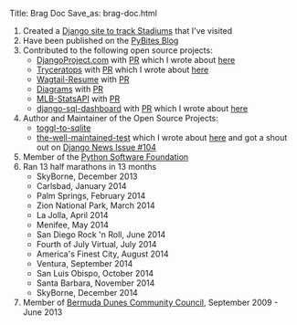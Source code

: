 Title: Brag Doc
Save_as: brag-doc.html

1. Created a [Django site to track Stadiums](https://stadiatracker.com/Pages/home) that I've visited
2. Have been published on the [PyBites Blog](https://pybit.es/author/ryancheley/)
3. Contributed to the following open source projects:
    - [DjangoProject.com](https://www.djangoproject.com) with [PR](https://github.com/django/django/pull/12128) which I wrote about [here](https://www.ryancheley.com/2019/12/07/my-first-commit-to-an-open-source-project-django/)
    - [Tryceratops](https://pypi.org/project/tryceratops/) with [PR](https://github.com/guilatrova/tryceratops/commits?author=ryancheley) which I wrote about [here](https://www.ryancheley.com/2021/08/07/contributing-to-tryceratops/)
    - [Wagtail-Resume](https://pypi.org/project/wagtail-resume/) with [PR](https://github.com/adinhodovic/wagtail-resume/pull/32)
    - [Diagrams](https://pypi.org/project/diagrams/) with [PR](https://github.com/mingrammer/diagrams/pull/426)
    - [MLB-StatsAPI](https://pypi.org/project/MLB-StatsAPI/) with [PR](https://github.com/toddrob99/MLB-StatsAPI/pull/41)
    - [django-sql-dashboard](https://pypi.org/project/django-sql-dashboard/) with [PR](https://github.com/simonw/django-sql-dashboard/pull/138) which I wrote about [here](https://www.ryancheley.com/2021/07/09/contributing-to-django-sql-dashboard/)
4. Author and Maintainer of the Open Source Projects:
      - [toggl-to-sqlite](https://pypi.org/project/toggl-to-sqlite/)
      - [the-well-maintained-test](https://pypi.org/project/the-well-maintained-test/) which I wrote about [here](https://cur.at/4n0KtYP?m=web) and got a shout out on [Django News Issue #104](https://django-news.com/issues/104)
5. Member of the [Python Software Foundation](https://www.python.org/users/rcheley/)
6. Ran 13 half marathons in 13 months
    - SkyBorne, December 2013
    - Carlsbad, January 2014
    - Palm Springs, February 2014
    - Zion National Park, March 2014
    - La Jolla, April 2014
    - Menifee, May 2014
    - San Diego Rock 'n Roll, June 2014
    - Fourth of July Virtual, July 2014
    - America's Finest City, August 2014
    - Ventura, September 2014
    - San Luis Obispo, October 2014
    - Santa Barbara, November 2014
    - SkyBorne, December 2014
7. Member of [Bermuda Dunes Community Council](https://rivco4.org/Councils/Community-Councils), September 2009 - June 2013

